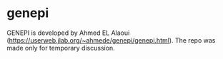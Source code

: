 # genepi

GENEPI is developed by Ahmed EL Alaoui (<https://userweb.jlab.org/~ahmede/genepi/genepi.html>).
The repo was made only for temporary discussion.